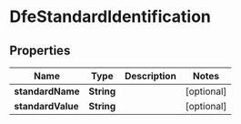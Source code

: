 

# DfeStandardIdentification


## Properties

| Name | Type | Description | Notes |
|------------ | ------------- | ------------- | -------------|
|**standardName** | **String** |  |  [optional] |
|**standardValue** | **String** |  |  [optional] |



